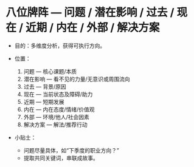 # 八位牌阵 — 问题 / 潜在影响 / 过去 / 现在 / 近期 / 内在 / 外部 / 解决方案

- 目的：多维度分析，获得可执行方向。
- 位置：
  1. 问题 — 核心课题/本质
  2. 潜在影响 — 看不见的力量/无意识或周围流向
  3. 过去 — 背景/原因
  4. 现在 — 当前状态及障碍/助力
  5. 近期 — 短期发展
  6. 内在 — 内在态度/情绪/价值观
  7. 外部 — 环境/他人/社会因素
  8. 解决方案 — 解法/推荐行动

- 小贴士：
  - 问题尽量具体，如“下季度的职业方向？”
  - 提取共同关键词，串联成故事。
